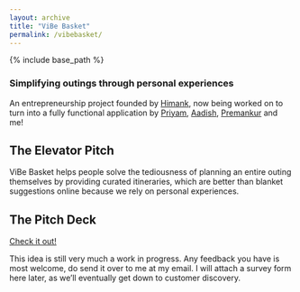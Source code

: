 ```yaml
---
layout: archive
title: "ViBe Basket"
permalink: /vibebasket/
---
```


{% include base_path %}

### Simplifying outings through personal experiences

An entrepreneurship project founded by [Himank](https://www.linkedin.com/in/himank-gupta-069865190/), now being worked on to turn into a fully functional application by [Priyam](https://www.linkedin.com/in/priyam-garg-9a657821a/), [Aadish](https://www.linkedin.com/in/aadish-sethiya-397a39251/), [Premankur](https://www.linkedin.com/in/premankur-chakraborty-60a793252/) and me!

## The Elevator Pitch

ViBe Basket helps people solve the tediousness of planning an entire outing themselves by providing curated itineraries, which are better than blanket suggestions online because we rely on personal experiences.

## The Pitch Deck

[Check it out!](https://docs.google.com/presentation/d/1HCKxDZ2s8denY-fhGcygzI8YiFBPNMz9DWDt5Mh-ORw/edit#slide=id.g1676a0c7e9f_0_25)


This idea is still very much a work in progress. Any feedback you have is most welcome, do send it over to me at my email. I will attach a survey form here later, as we’ll eventually get down to customer discovery.
